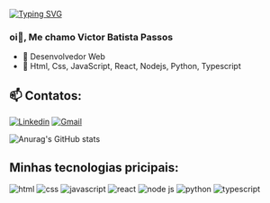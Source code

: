[![Typing SVG](https://readme-typing-svg.herokuapp.com/?color=FFFFFF&size=38&center=true&vCenter=true&width=1000&lines=Olá,Sou+Desenvolvedor+Web;Seja+Bem-Vindo)](https://git.io/typing-svg)

### oi👋, Me chamo Victor Batista Passos

- 🔭 Desenvolvedor Web
- 🌱 Html, Css, JavaScript, React, Nodejs, Python, Typescript
## 📫 Contatos:
  [![Linkedin](https://img.shields.io/badge/LinkedIn-0077B5?style=for-the-badge&logo=linkedin&logoColor=white)](https://www.linkedin.com/in/victor-batista-passos-5805a3201/) [![Gmail](https://img.shields.io/badge/Gmail-D14836?style=for-the-badge&logo=gmail&logoColor=white)](mailto:vbatistapassos@gmail.com)

![Anurag's GitHub stats](https://github-readme-stats.vercel.app/api?username=victorBP02&theme=dark&show_icons=true)

## Minhas tecnologias pricipais:
<div style="display: inline_block">
<img src="https://img.shields.io/badge/HTML5-E34F26?style=for-the-badge&logo=html5&logoColor=white" alt="html">
<img src="https://img.shields.io/badge/CSS3-1572B6?style=for-the-badge&logo=css3&logoColor=white" alt="css">
<img src="https://img.shields.io/badge/JavaScript-F7DF1E?style=for-the-badge&logo=javascript&logoColor=black" alt="javascript">
<img src="https://img.shields.io/badge/REACT-1572B6?style=for-the-badge&logo=react&logoColor=white" alt="react">
<img src="https://img.shields.io/badge/Node.js-43853D?style=for-the-badge&logo=node.js&logoColor=white" alt="node js">
<img src="https://img.shields.io/badge/Python-3776AB?style=for-the-badge&logo=python&logoColor=white" alt="python">
<img src="https://img.shields.io/badge/TypeScript-007ACC?style=for-the-badge&logo=typescript&logoColor=white" alt="typescript">
</div><br>
